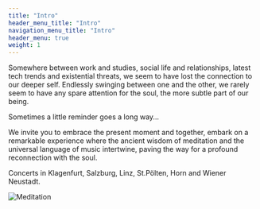 ```yaml
---
title: "Intro"
header_menu_title: "Intro"
navigation_menu_title: "Intro"
header_menu: true
weight: 1
---
```


Somewhere between work and studies, social life and relationships, latest tech trends and existential threats,
we seem to have lost the connection to our deeper self. Endlessly swinging between one and the other, we rarely
seem to have any spare attention for the soul, the more subtle part of our being.

Sometimes a little reminder goes a long way...

We invite you to embrace the present moment and together, embark on a remarkable experience where the ancient wisdom of meditation
and the universal language of music intertwine, paving the way for a profound reconnection with the soul.

Concerts in Klagenfurt, Salzburg, Linz, St.Pölten, Horn and Wiener Neustadt.

![Meditation](images/col-1.png)

